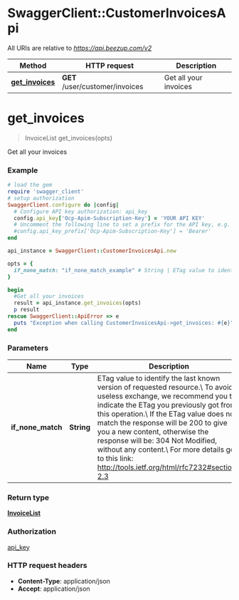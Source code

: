 # SwaggerClient::CustomerInvoicesApi

All URIs are relative to *https://api.beezup.com/v2*

Method | HTTP request | Description
------------- | ------------- | -------------
[**get_invoices**](CustomerInvoicesApi.md#get_invoices) | **GET** /user/customer/invoices | Get all your invoices


# **get_invoices**
> InvoiceList get_invoices(opts)

Get all your invoices

### Example
```ruby
# load the gem
require 'swagger_client'
# setup authorization
SwaggerClient.configure do |config|
  # Configure API key authorization: api_key
  config.api_key['Ocp-Apim-Subscription-Key'] = 'YOUR API KEY'
  # Uncomment the following line to set a prefix for the API key, e.g. 'Bearer' (defaults to nil)
  #config.api_key_prefix['Ocp-Apim-Subscription-Key'] = 'Bearer'
end

api_instance = SwaggerClient::CustomerInvoicesApi.new

opts = { 
  if_none_match: "if_none_match_example" # String | ETag value to identify the last known version of requested resource.\\ To avoid useless exchange, we recommend you to indicate the ETag you previously got from this operation.\\ If the ETag value does not match the response will be 200 to give you a new content, otherwise the response will be: 304 Not Modified, without any content.\\ For more details go to this link: http://tools.ietf.org/html/rfc7232#section-2.3 
}

begin
  #Get all your invoices
  result = api_instance.get_invoices(opts)
  p result
rescue SwaggerClient::ApiError => e
  puts "Exception when calling CustomerInvoicesApi->get_invoices: #{e}"
end
```

### Parameters

Name | Type | Description  | Notes
------------- | ------------- | ------------- | -------------
 **if_none_match** | **String**| ETag value to identify the last known version of requested resource.\\ To avoid useless exchange, we recommend you to indicate the ETag you previously got from this operation.\\ If the ETag value does not match the response will be 200 to give you a new content, otherwise the response will be: 304 Not Modified, without any content.\\ For more details go to this link: http://tools.ietf.org/html/rfc7232#section-2.3  | [optional] 

### Return type

[**InvoiceList**](InvoiceList.md)

### Authorization

[api_key](../README.md#api_key)

### HTTP request headers

 - **Content-Type**: application/json
 - **Accept**: application/json



